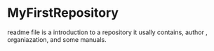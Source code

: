 # MyFirstRepository

readme file is a introduction to a repository
it usally contains, author , organiazation, and some manuals.
